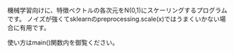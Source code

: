 機械学習向けに、特徴ベクトルの各次元をN(0,1)にスケーリングするプログラムです。
ノイズが強くてsklearnのpreprocessing.scale(x)ではうまくいかない場合に有用です。

使い方はmain()関数内を御覧ください。
